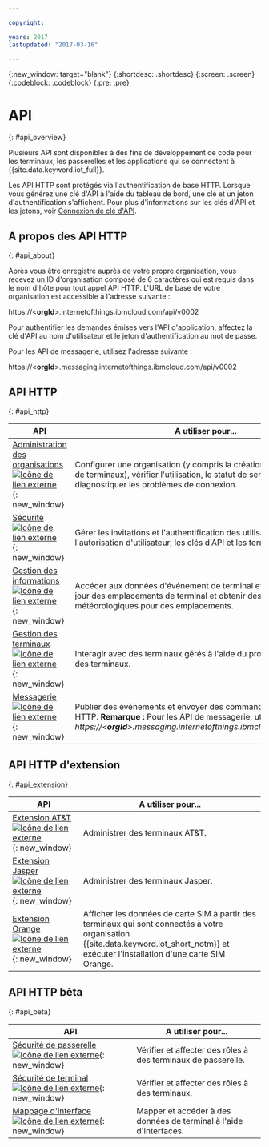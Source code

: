 ```yaml
---

copyright:

years: 2017
lastupdated: "2017-03-16"

---
```


{:new_window: target="blank"}
{:shortdesc: .shortdesc}
{:screen: .screen}
{:codeblock: .codeblock}
{:pre: .pre}


# API
{: #api_overview}

Plusieurs API sont disponibles à des fins de développement de code pour les terminaux, les passerelles et les applications qui se connectent à {{site.data.keyword.iot_full}}.

Les API HTTP sont protégés via l'authentification de base HTTP. Lorsque vous générez une clé d'API à l'aide du tableau de bord, une clé et un jeton d'authentification s'affichent. Pour plus d'informations sur les clés d'API et les jetons, voir [Connexion de clé d'API](../platform_authorization.html#api-key).


## A propos des API HTTP
{: #api_about}

Après vous être enregistré auprès de votre propre organisation, vous recevez un ID d'organisation composé de 6 caractères qui est requis dans le nom d'hôte pour tout appel API HTTP. L'URL de base de votre organisation est accessible à l'adresse suivante : 

https://<**orgId**>.internetofthings.ibmcloud.com/api/v0002

Pour authentifier les demandes émises vers l'API d'application, affectez la clé d'API au nom d'utilisateur et le jeton d'authentification au mot de passe. 

Pour les API de messagerie, utilisez l'adresse suivante :

https://<**orgId**>.messaging.internetofthings.ibmcloud.com/api/v0002

## API HTTP
{: #api_http}

API                     | A utiliser pour...       
------------- | -------------
[Administration des organisations ![Icône de lien externe](../../../icons/launch-glyph.svg)](https://docs.internetofthings.ibmcloud.com/apis/swagger/v0002/orgAdmin.html){: new_window} | Configurer  une organisation (y compris la création et la suppression de terminaux), vérifier l'utilisation, le statut de service, et diagnostiquer les problèmes de connexion.
[Sécurité ![Icône de lien externe](../../../icons/launch-glyph.svg)](https://docs.internetofthings.ibmcloud.com/apis/swagger/v0002/security.html){: new_window} | Gérer les invitations et l'authentification des utilisateurs, l'autorisation d'utilisateur, les clés d'API et les terminaux.
[Gestion des informations ![Icône de lien externe](../../../icons/launch-glyph.svg)](https://docs.internetofthings.ibmcloud.com/apis/swagger/v0002/info-mgmt.html){: new_window} |  Accéder aux données d'événement de terminal et obtenir et mettre à jour des emplacements de terminal et obtenir des informations météorologiques pour ces emplacements.
[Gestion des terminaux ![Icône de lien externe](../../../icons/launch-glyph.svg)](https://docs.internetofthings.ibmcloud.com/apis/swagger/v0002/deviceMgmt.html){: new_window} | Interagir avec des terminaux gérés à l'aide du protocole de gestion des terminaux.
[Messagerie ![Icône de lien externe](../../../icons/launch-glyph.svg)](https://docs.internetofthings.ibmcloud.com/apis/swagger/v0002/http-messaging.html){: new_window}   | Publier des événements et envoyer des commandes à l'aide de HTTP. **Remarque :** Pour les API de messagerie, utilisez l'adresse *https://<**orgId**>.messaging.internetofthings.ibmcloud.com/api/v0002*



## API HTTP d'extension
{: #api_extension}

API                     | A utiliser pour...       
------------- | -------------
[Extension AT&T ![Icône de lien externe](../../../icons/launch-glyph.svg)](https://docs.internetofthings.ibmcloud.com/apis/swagger/v0002/ext-atnt.html){: new_window} | Administrer des terminaux AT&T.
[Extension Jasper ![Icône de lien externe](../../../icons/launch-glyph.svg)](https://docs.internetofthings.ibmcloud.com/apis/swagger/v0002/ext-jasper.html){: new_window} | Administrer des terminaux Jasper.
[Extension Orange ![Icône de lien externe](../../../icons/launch-glyph.svg)](https://docs.internetofthings.ibmcloud.com/apis/swagger/v0002/ext-orange.html){: new_window} | Afficher les données de carte SIM à partir des terminaux qui sont connectés à votre organisation {{site.data.keyword.iot_short_notm}} et exécuter l'installation d'une carte SIM Orange.
## API HTTP bêta
{: #api_beta}

API                     | A utiliser pour...       
------------- | -------------
[Sécurité de passerelle ![Icône de lien externe](../../../icons/launch-glyph.svg)](https://docs.internetofthings.ibmcloud.com/apis/swagger/v0002-beta/security-gateway-beta.html){: new_window}   | Vérifier et affecter des rôles à des terminaux de passerelle.
[Sécurité de terminal ![Icône de lien externe](../../../icons/launch-glyph.svg)](https://docs.internetofthings.ibmcloud.com/apis/swagger/v0002-beta/security-devices-beta.html){: new_window} | Vérifier et affecter des rôles à des terminaux.
[Mappage d'interface ![Icône de lien externe](../../../icons/launch-glyph.svg)](https://docs.internetofthings.ibmcloud.com/apis/swagger/v0002-beta/info-mgmt-beta.html){: new_window}   |   Mapper et accéder à des données de terminal à l'aide d'interfaces.
